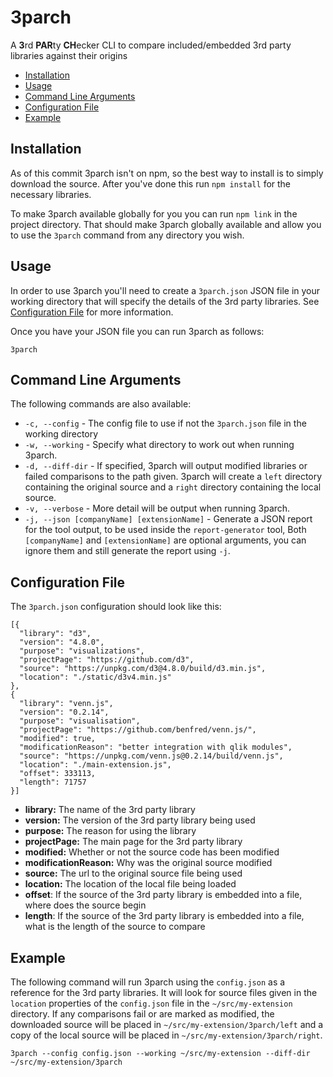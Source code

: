 # 3parch

A **3**rd **PAR**ty **CH**ecker CLI to compare included/embedded 3rd party libraries against their origins

- [Installation](#installation)
- [Usage](#usage)
- [Command Line Arguments](#command-line-arguments)
- [Configuration File](#configuration-file)
- [Example](#example)

## Installation

As of this commit 3parch isn't on npm, so the best way to install is to simply download the source. After you've done this run `npm install` for the necessary libraries.

To make 3parch available globally for you you can run `npm link` in the project directory. That should make 3parch globally available and allow you to use the `3parch` command from any directory you wish.

## Usage

In order to use 3parch you'll need to create a `3parch.json` JSON file in your working directory that will specify the details of the 3rd party libraries. See [Configuration File](#configuration-file) for more information.

Once you have your JSON file you can run 3parch as follows:

`3parch`

## Command Line Arguments

The following commands are also available:

- `-c, --config` - The config file to use if not the `3parch.json` file in the working directory
- `-w, --working` - Specify what directory to work out when running 3parch.
- `-d, --diff-dir` - If specified, 3parch will output modified libraries or failed comparisons to the path given. 3parch will create a `left` directory containing the original source and a `right` directory containing the local source.
- `-v, --verbose` - More detail will be output when running 3parch.
- `-j, --json [companyName] [extensionName]` - Generate a JSON report for the tool output, to be used inside the `report-generator` tool, Both `[companyName]` and `[extensionName]` are optional arguments, you can ignore them and still generate the report using `-j`.

## Configuration File

The `3parch.json` configuration should look like this:

```
[{
  "library": "d3",
  "version": "4.8.0",
  "purpose": "visualizations",
  "projectPage": "https://github.com/d3",
  "source": "https://unpkg.com/d3@4.8.0/build/d3.min.js",
  "location": "./static/d3v4.min.js"
},
{
  "library": "venn.js",
  "version": "0.2.14",
  "purpose": "visualisation",
  "projectPage": "https://github.com/benfred/venn.js/",
  "modified": true,
  "modificationReason": "better integration with qlik modules",
  "source": "https://unpkg.com/venn.js@0.2.14/build/venn.js",
  "location": "./main-extension.js",
  "offset": 333113,
  "length": 71757
}]
```

- **library:** The name of the 3rd party library
- **version:** The version of the 3rd party library being used
- **purpose:** The reason for using the library
- **projectPage:** The main page for the 3rd party library
- **modified:** Whether or not the source code has been modified
- **modificationReason:** Why was the original source modified
- **source:** The url to the original source file being used
- **location:** The location of the local file being loaded
- **offset**: If the source of the 3rd party library is embedded into a file, where does the source begin
- **length**: If the source of the 3rd party library is embedded into a file, what is the length of the source to compare


## Example

The following command will run 3parch using the `config.json` as a reference for the 3rd party libraries. It will look for source files given in the `location` properties of the `config.json` file in the `~/src/my-extension` directory. If any comparisons fail or are marked as modified, the downloaded source will be placed in `~/src/my-extension/3parch/left` and a copy of the local source will be placed in `~/src/my-extension/3parch/right`.

`3parch --config config.json --working ~/src/my-extension --diff-dir ~/src/my-extension/3parch`
